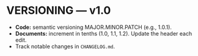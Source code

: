 # VERSIONING — v1.0

- **Code:** semantic versioning MAJOR.MINOR.PATCH (e.g., 1.0.1).
- **Documents:** increment in tenths (1.0, 1.1, 1.2). Update the header each edit.
- Track notable changes in `CHANGELOG.md`.
